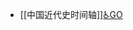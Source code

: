 - [[中国近代史时间轴]][♿GO](https://github.com/FourteenD/Note/blob/main/自考/资料/KM01-中国近现代史纲要/02-中国近代史时间轴/中国近代史时间轴.md)
